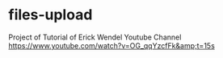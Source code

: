# files-upload
Project of Tutorial of Erick Wendel Youtube Channel https://www.youtube.com/watch?v=OG_qqYzcfFk&amp;t=15s
